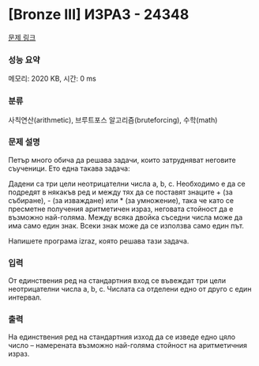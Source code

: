 # [Bronze III] ИЗРАЗ - 24348 

[문제 링크](https://www.acmicpc.net/problem/24348) 

### 성능 요약

메모리: 2020 KB, 시간: 0 ms

### 분류

사칙연산(arithmetic), 브루트포스 알고리즘(bruteforcing), 수학(math)

### 문제 설명

<p>Петър много обича да решава задачи, които затрудняват неговите съученици. Ето една такава задача:</p>

<p>Дадени са три цели неотрицателни числа a, b, c. Необходимо е да се подредят в някакъв ред и между тях да се поставят знаците + (за събиране), - (за изваждане) или * (за умножение), така че като се пресметне получения аритметичен израз, неговата стойност да е възможно най-голяма. Между всяка двойка съседни числа може да има само един знак. Всеки знак може да се използва само един път.</p>

<p>Напишете програма izraz, която решава тази задача.</p>

### 입력 

 <p>От единствения ред на стандартния вход се въвеждат три цели неотрицателни числа a, b, c. Числата са отделени едно от друго с един интервал.</p>

### 출력 

 <p>На единствения ред на стандартния изход да се изведе едно цяло число – намерената възможно най-голяма стойност на аритметичния израз.</p>

